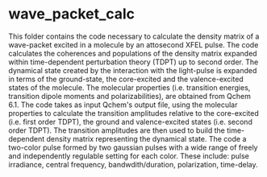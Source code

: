 # wave_packet_calc
This folder contains the code necessary to calculate the density matrix of a wave-packet excited in a molecule by an attosecond XFEL pulse.
The code calculates the coherences and populations of the density matrix expanded within time-dependent perturbation theory (TDPT) up to second order.
The dynamical state created by the interaction with the light-pulse is expanded in terms of the ground-state, the core-excited and the valence-excited states of the molecule.
The molecular properties (i.e. transition energies, transition dipole moments and polarizabilities), are obtained from Qchem 6.1.
The code takes as input Qchem's output file, using the molecular properties to calculate the transition amplitudes relative to the core-excited (i.e. first order TDPT), the ground and valence-excited states (i.e. second order TDPT). The transition amplitudes are then used to build the time-dependent density matrix representing the dynamical state.
The code a two-color pulse formed by two gaussian pulses with a wide range of freely and independently regulable setting for each color. These include: pulse irradiance, central frequency, bandwdith/duration, polarization, time-delay.
